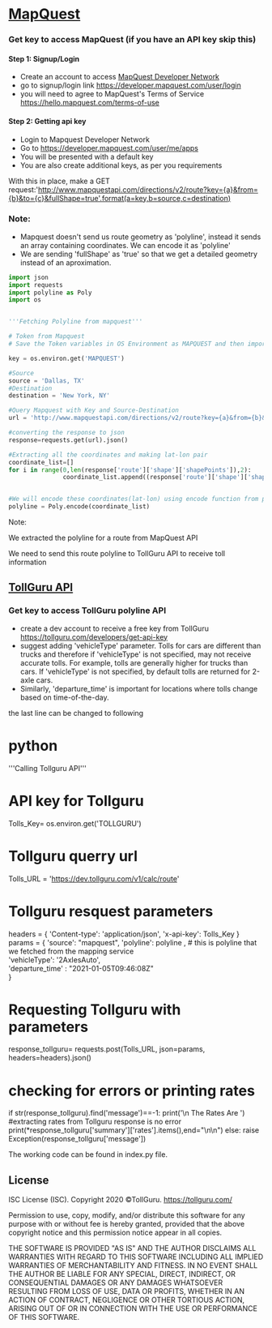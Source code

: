 # [MapQuest](https://developer.mapquest.com/)

### Get key to access MapQuest (if you have an API key skip this)
#### Step 1: Signup/Login
* Create an account to access [MapQuest Developer Network](https://developer.mapquest.com/)
* go to signup/login link https://developer.mapquest.com/user/login
* you will need to agree to MapQuest's Terms of Service https://hello.mapquest.com/terms-of-use

#### Step 2: Getting api key
* Login to Mapquest Developer Network
* Go to https://developer.mapquest.com/user/me/apps
* You will be presented with a default key
* You are also create additional keys, as per you requirements


With this in place, make a GET request:'http://www.mapquestapi.com/directions/v2/route?key={a}&from={b}&to={c}&fullShape=true'.format(a=key,b=source,c=destination)

### Note:
* Mapquest doesn't send us route geometry as 'polyline', instead it
  sends an array containing coordinates. We can encode it as 'polyline'
* We are sending 'fullShape' as 'true' so that we get a detailed
  geometry instead of an aproximation.

```Python
import json
import requests
import polyline as Poly
import os


'''Fetching Polyline from mapquest'''

# Token from Mapquest
# Save the Token variables in OS Environment as MAPQUEST and then import it using the following

key = os.environ.get('MAPQUEST')

#Source
source = 'Dallas, TX'
#Destination
destination = 'New York, NY'

#Query Mapquest with Key and Source-Destination 
url = 'http://www.mapquestapi.com/directions/v2/route?key={a}&from={b}&to={c}&fullShape=true'.format(a=key,b=source,c=destination)

#converting the response to json
response=requests.get(url).json()

#Extracting all the coordinates and making lat-lon pair
coordinate_list=[]
for i in range(0,len(response['route']['shape']['shapePoints']),2):
               coordinate_list.append((response['route']['shape']['shapePoints'][i],response['route']['shape']['shapePoints'][i+1]))


#We will encode these coordinates(lat-lon) using encode function from polyline module to generate polyline
polyline = Poly.encode(coordinate_list)

```

Note:

We extracted the polyline for a route from MapQuest API

We need to send this route polyline to TollGuru API to receive toll information

## [TollGuru API](https://tollguru.com/developers/docs/)

### Get key to access TollGuru polyline API
* create a dev account to receive a free key from TollGuru https://tollguru.com/developers/get-api-key
* suggest adding 'vehicleType' parameter. Tolls for cars are different than trucks and therefore if 'vehicleType' is not specified, may not receive accurate tolls. For example, tolls are generally higher for trucks than cars. If 'vehicleType' is not specified, by default tolls are returned for 2-axle cars. 
* Similarly, 'departure_time' is important for locations where tolls change based on time-of-the-day.

the last line can be changed to following

# python

'''Calling Tollguru API'''

# API key for Tollguru
Tolls_Key= os.environ.get('TOLLGURU')

# Tollguru querry url
Tolls_URL = 'https://dev.tollguru.com/v1/calc/route'

# Tollguru resquest parameters
headers = {
            'Content-type': 'application/json',
            'x-api-key': Tolls_Key
          }
params = {
            'source': "mapquest",
            'polyline': polyline ,                      #  this is polyline that we fetched from the mapping service     
            'vehicleType': '2AxlesAuto',                
            'departure_time' : "2021-01-05T09:46:08Z"   
        }

# Requesting Tollguru with parameters
response_tollguru= requests.post(Tolls_URL, json=params, headers=headers).json()

# checking for errors or printing rates
if str(response_tollguru).find('message')==-1:
    print('\n The Rates Are ')
    #extracting rates from Tollguru response is no error
    print(*response_tollguru['summary']['rates'].items(),end="\n\n")
else:
    raise Exception(response_tollguru['message'])



The working code can be found in index.py file.

## License
ISC License (ISC). Copyright 2020 &copy;TollGuru. https://tollguru.com/

Permission to use, copy, modify, and/or distribute this software for any purpose with or without fee is hereby granted, provided that the above copyright notice and this permission notice appear in all copies.

THE SOFTWARE IS PROVIDED "AS IS" AND THE AUTHOR DISCLAIMS ALL WARRANTIES WITH REGARD TO THIS SOFTWARE INCLUDING ALL IMPLIED WARRANTIES OF MERCHANTABILITY AND FITNESS. IN NO EVENT SHALL THE AUTHOR BE LIABLE FOR ANY SPECIAL, DIRECT, INDIRECT, OR CONSEQUENTIAL DAMAGES OR ANY DAMAGES WHATSOEVER RESULTING FROM LOSS OF USE, DATA OR PROFITS, WHETHER IN AN ACTION OF CONTRACT, NEGLIGENCE OR OTHER TORTIOUS ACTION, ARISING OUT OF OR IN CONNECTION WITH THE USE OR PERFORMANCE OF THIS SOFTWARE.
